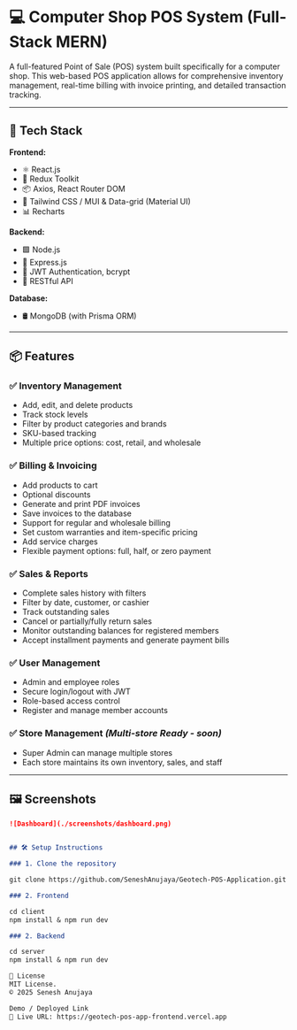 # 💻 Computer Shop POS System (Full-Stack MERN)

A full-featured Point of Sale (POS) system built specifically for a computer shop. This web-based POS application allows for comprehensive inventory management, real-time billing with invoice printing, and detailed transaction tracking.

---

## 🧰 Tech Stack

**Frontend:**
- ⚛️ React.js
- 🔁 Redux Toolkit
- 📦 Axios, React Router DOM
- 💅 Tailwind CSS / MUI & Data-grid (Material UI)
- 📊 Recharts

**Backend:**
- 🟩 Node.js
- 🚀 Express.js
- 🔐 JWT Authentication, bcrypt
- 📂 RESTful API

**Database:**
- 🛢 MongoDB (with Prisma ORM)

---

## 📦 Features

### ✅ Inventory Management
- Add, edit, and delete products
- Track stock levels
- Filter by product categories and brands
- SKU-based tracking
- Multiple price options: cost, retail, and wholesale

### ✅ Billing & Invoicing
- Add products to cart
- Optional discounts
- Generate and print PDF invoices
- Save invoices to the database
- Support for regular and wholesale billing
- Set custom warranties and item-specific pricing
- Add service charges
- Flexible payment options: full, half, or zero payment

### ✅ Sales & Reports
- Complete sales history with filters
- Filter by date, customer, or cashier
- Track outstanding sales
- Cancel or partially/fully return sales
- Monitor outstanding balances for registered members
- Accept installment payments and generate payment bills

### ✅ User Management
- Admin and employee roles
- Secure login/logout with JWT
- Role-based access control
- Register and manage member accounts

### ✅ Store Management *(Multi-store Ready - soon)*
- Super Admin can manage multiple stores
- Each store maintains its own inventory, sales, and staff

---

## 🖼 Screenshots


```markdown
![Dashboard](./screenshots/dashboard.png)


## 🛠 Setup Instructions

### 1. Clone the repository

git clone https://github.com/SeneshAnujaya/Geotech-POS-Application.git

### 2. Frontend

cd client
npm install & npm run dev

### 2. Backend

cd server
npm install & npm run dev

📝 License
MIT License.
© 2025 Senesh Anujaya

Demo / Deployed Link
🔗 Live URL: https://geotech-pos-app-frontend.vercel.app

